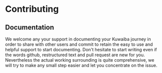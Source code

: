 # Contributing

## Documentation

We welcome any your support in documenting your Kuwaiba journey in order to share with other users and commit to retain the easy to use and helpful support to start documenting. Don't hesitate to start writing even if the words github, restructured text and pull request are new for you. Nevertheless the actual working surrounding is quite comprehensive, we will try to make any small step easier and let you concentrate on the issue.


